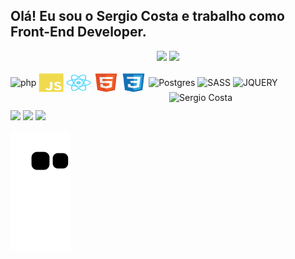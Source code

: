 ## Olá! Eu sou o Sergio Costa e trabalho como Front-End Developer.
<div align="center">
  <a https://github.com/scostadeveloper">
  <img height="180em" src="https://github-readme-stats.vercel.app/api?username=scostadeveloper&show_icons=true&theme=tokyonight&include_all_commits=true&count_private=true"/>
  <img height="180em" src="https://github-readme-stats.vercel.app/api/top-langs/?username=scostadeveloper&layout=compact&langs_count=7&theme=tokyonight"/> 
</div>
<div style="display: inline_block"><br>
  
  <img align="center" alt="php" height="50" width="40" src="https://cdn.jsdelivr.net/gh/devicons/devicon/icons/php/php-original.svg" />
  <img align="center" alt="Js" height="30" width="40" src="https://raw.githubusercontent.com/devicons/devicon/master/icons/javascript/javascript-plain.svg">
  <img align="center" alt="React" height="30" width="40" src="https://raw.githubusercontent.com/devicons/devicon/master/icons/react/react-original.svg">
  <img align="center" alt="HTML" height="30" width="40" src="https://raw.githubusercontent.com/devicons/devicon/master/icons/html5/html5-original.svg">
  <img align="center" alt="CSS" height="30" width="40" src="https://raw.githubusercontent.com/devicons/devicon/master/icons/css3/css3-original.svg">
  <img align="center" alt="Postgres" height="40" width="40" src="https://cdn.jsdelivr.net/gh/devicons/devicon/icons/postgresql/postgresql-original.svg" />
  <img align="center" alt="SASS" height="40" width="40" src="https://cdn.jsdelivr.net/gh/devicons/devicon/icons/sass/sass-original.svg" />
  <img align="center" alt="JQUERY" height="45" width="40" src="https://cdn.jsdelivr.net/gh/devicons/devicon/icons/jquery/jquery-original-wordmark.svg" />
  <img align="right" width="250" src="https://i.ibb.co/ZBg1fth/Ready-Player-Me-Avatar.png" alt="Sergio Costa" border="0" /> <!-- Avatar -->
</div>
  
  ##
 
<div> 
  <a href="https://www.instagram.com/scosta.developer/" target="_blank"><img src="https://img.shields.io/badge/-Instagram-%23E4405F?style=for-the-badge&logo=instagram&logoColor=white" target="_blank"></a>
  <a href = "mailto:scosta.developer@gmail.com"><img src="https://img.shields.io/badge/-Gmail-%23333?style=for-the-badge&logo=gmail&logoColor=white" target="_blank"></a>
  <a href="https://www.linkedin.com/in/sergio-costa-676498208/" target="_blank"><img src="https://img.shields.io/badge/-LinkedIn-%230077B5?style=for-the-badge&logo=linkedin&logoColor=white" target="_blank"></a> 
 
  ![Snake animation](https://github.com/rafaballerini/rafaballerini/blob/output/github-contribution-grid-snake.svg)
 
</div>
